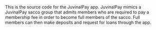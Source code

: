 This is the source code for the JuvinalPay app. JuvinalPay mimics a JuvinalPay sacco group that admits members who are required to pay a membership fee in order to become full members of the sacco. Full members can then make deposits and request for loans through the app. 
